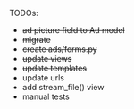 TODOs:
- ~~ad picture field to Ad model~~
- ~~migrate~~
- ~~create ads/forms.py~~
- ~~update views~~
- ~~update templates~~
- update urls
- add stream_file() view
- manual tests



